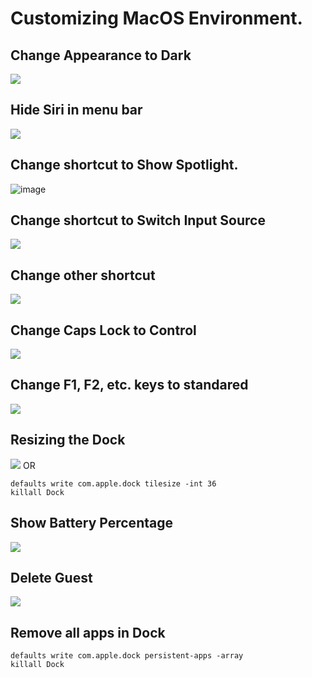 # Customizing MacOS Environment.

## Change Appearance to Dark
![](https://user-images.githubusercontent.com/5036939/46842340-fafa8f00-cd81-11e8-9470-b496109d455a.png)
## Hide Siri in menu bar
![](https://user-images.githubusercontent.com/5036939/46842317-e3bba180-cd81-11e8-8374-43e3a3ac3c72.png)
## Change shortcut to Show Spotlight.
![image](https://user-images.githubusercontent.com/5036939/46925447-d09d2000-d066-11e8-810d-765a6fd869b5.png)
## Change shortcut to Switch Input Source
![](https://user-images.githubusercontent.com/5036939/46842320-e7e7bf00-cd81-11e8-8cbb-c9e445866ceb.png)
## Change other shortcut
![](https://user-images.githubusercontent.com/5036939/46843053-d86a7500-cd85-11e8-91d2-8ef42d135702.png)
## Change Caps Lock to Control
![](https://user-images.githubusercontent.com/5036939/46842322-eae2af80-cd81-11e8-91c2-7c3ff2b382db.png)
## Change F1, F2, etc. keys to standared
![](https://user-images.githubusercontent.com/5036939/46843121-18315c80-cd86-11e8-94c4-ed10470ed146.png)
## Resizing the Dock
![](https://user-images.githubusercontent.com/5036939/46842330-f46c1780-cd81-11e8-8114-c77ab045c8c7.png)
OR
```
defaults write com.apple.dock tilesize -int 36
killall Dock
```

## Show Battery Percentage
![](https://user-images.githubusercontent.com/5036939/46842344-fe8e1600-cd81-11e8-91e0-ba87fb4136ed.png)
## Delete Guest
![](https://user-images.githubusercontent.com/5036939/46842347-00f07000-cd82-11e8-8df1-3940eb40b2b4.png)

## Remove all apps in Dock
```
defaults write com.apple.dock persistent-apps -array
killall Dock
```
